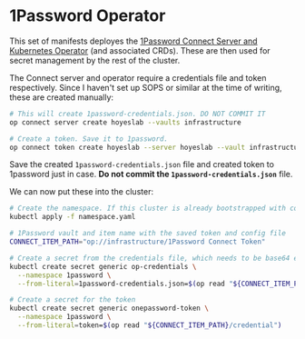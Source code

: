 # 1Password Operator

This set of manifests deployes the [1Password Connect Server and Kubernetes Operator](https://github.com/1Password/connect-helm-charts/tree/main/charts/connect) (and associated CRDs). These are then used for secret management by the rest of the cluster.

The Connect server and operator require a credentials file and token respectively. Since I haven't set up SOPS or similar at the time of writing, these are created manually:

```bash
# This will create 1password-credentials.json. DO NOT COMMIT IT
op connect server create hoyeslab --vaults infrastructure

# Create a token. Save it to 1password.
op connect token create hoyeslab --server hoyeslab --vault infrastructure
```

Save the created `1password-credentials.json` file and created token to 1password just in case. **Do not commit the `1password-credentials.json`** file.

We can now put these into the cluster:

```bash
# Create the namespace. If this cluster is already bootstrapped with configs, this will already exist.
kubectl apply -f namespace.yaml

# 1Password vault and item name with the saved token and config file
CONNECT_ITEM_PATH="op://infrastructure/1Password Connect Token"

# Create a secret from the credentials file, which needs to be base64 encoded
kubectl create secret generic op-credentials \
  --namespace 1password \
  --from-literal=1password-credentials.json=$(op read "${CONNECT_ITEM_PATH}/1password-credentials.json" | base64 --wrap=0)

# Create a secret for the token
kubectl create secret generic onepassword-token \
  --namespace 1password \
  --from-literal=token=$(op read "${CONNECT_ITEM_PATH}/credential")
```
